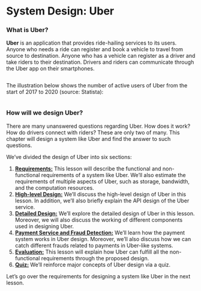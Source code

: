 # System Design: Uber

### What is Uber? <a href="#what-is-uber-0" id="what-is-uber-0"></a>

**Uber** is an application that provides ride-hailing services to its users. Anyone who needs a ride can register and book a vehicle to travel from source to destination. Anyone who has a vehicle can register as a driver and take riders to their destination. Drivers and riders can communicate through the Uber app on their smartphones.

<figure><img src="https://kuweiguge.github.io/Grokking-Modern-System-Design-Interview-Gitbook/.gitbook/assets/Screenshot 2023-09-03 at 6.55.29 PM.png" alt=""><figcaption></figcaption></figure>

The illustration below shows the number of active users of Uber from the start of 2017 to 2020 (source: Statista):

<figure><img src="https://kuweiguge.github.io/Grokking-Modern-System-Design-Interview-Gitbook/.gitbook/assets/Screenshot 2023-09-03 at 6.55.46 PM.png" alt=""><figcaption></figcaption></figure>

### How will we design Uber? <a href="#how-will-we-design-uber-0" id="how-will-we-design-uber-0"></a>

There are many unanswered questions regarding Uber. How does it work? How do drivers connect with riders? These are only two of many. This chapter will design a system like Uber and find the answer to such questions.

We’ve divided the design of Uber into six sections:

1. [**Requirements:**](requirements-of-ubers-design.md) This lesson will describe the functional and non-functional requirements of a system like Uber. We’ll also estimate the requirements of multiple aspects of Uber, such as storage, bandwidth, and the computation resources.
2. [**High-level Design:**](high-level-design-of-uber.md) We’ll discuss the high-level design of Uber in this lesson. In addition, we’ll also briefly explain the API design of the Uber service.
3. [**Detailed Design:**](detailed-design-of-uber.md) We’ll explore the detailed design of Uber in this lesson. Moreover, we will also discuss the working of different components used in designing Uber.
4. [**Payment Service and Fraud Detection:**](payment-service-and-fraud-detection-in-uber-design.md) We’ll learn how the payment system works in Uber design. Moreover, we’ll also discuss how we can catch different frauds related to payments in Uber-like systems.
5. [**Evaluation:**](evaluation-of-ubers-design.md) This lesson will explain how Uber can fulfill all the non-functional requirements through the proposed design.
6. [**Quiz:**](quiz-on-ubers-design.md) We’ll reinforce major concepts of Uber design via a quiz.

Let’s go over the requirements for designing a system like Uber in the next lesson.

